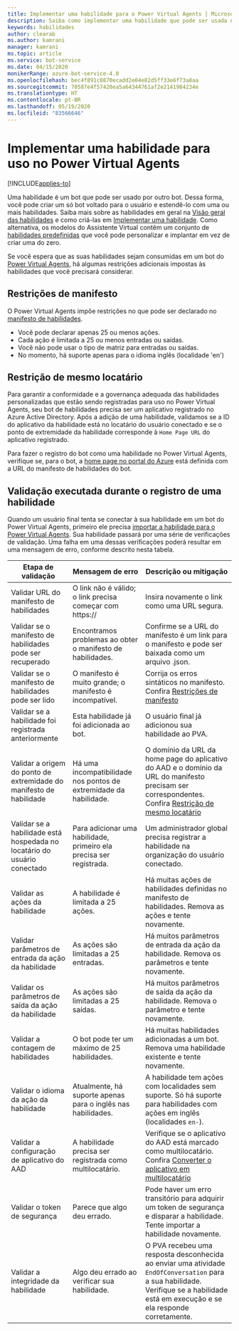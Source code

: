 ```yaml
---
title: Implementar uma habilidade para o Power Virtual Agents | Microsoft Docs
description: Saiba como implementar uma habilidade que pode ser usada no Power Virtual Agents, usando o SDK do Bot Framework.
keywords: habilidades
author: clearab
ms.author: kamrani
manager: kamrani
ms.topic: article
ms.service: bot-service
ms.date: 04/15/2020
monikerRange: azure-bot-service-4.0
ms.openlocfilehash: bec4f891c8870ecadd2e04e82d5ff33e6f73a8aa
ms.sourcegitcommit: 70587e4f57420ea5a64344761af2e2141984234e
ms.translationtype: HT
ms.contentlocale: pt-BR
ms.lasthandoff: 05/19/2020
ms.locfileid: "83566646"
---
```

# <a name="implement-a-skill-for-use-in-power-virtual-agents"></a>Implementar uma habilidade para uso no Power Virtual Agents

[!INCLUDE[applies-to](../includes/applies-to.md)]

Uma habilidade é um bot que pode ser usado por outro bot. Dessa forma, você pode criar um só bot voltado para o usuário e estendê-lo com uma ou mais habilidades. Saiba mais sobre as habilidades em geral na [Visão geral das habilidades](skills-conceptual.md) e como criá-las em [Implementar uma habilidade](skill-implement-skill.md). Como alternativa, os modelos do Assistente Virtual contêm um conjunto de [habilidades predefinidas](bot-builder-skills-overview.md) que você pode personalizar e implantar em vez de criar uma do zero.

Se você espera que as suas habilidades sejam consumidas em um bot do [Power Virtual Agents](https://powerva.microsoft.com/#/), há algumas restrições adicionais impostas às habilidades que você precisará considerar.

## <a name="manifest-restrictions"></a>Restrições de manifesto

O Power Virtual Agents impõe restrições no que pode ser declarado no [manifesto de habilidades](./skills-write-manifest-2-1.md).

- Você pode declarar apenas 25 ou menos ações.
- Cada ação é limitada a 25 ou menos entradas ou saídas.
- Você não pode usar o tipo de matriz para entradas ou saídas.
- No momento, há suporte apenas para o idioma inglês (localidade 'en')

## <a name="same-tenant-restriction"></a>Restrição de mesmo locatário

Para garantir a conformidade e a governança adequada das habilidades personalizadas que estão sendo registradas para uso no Power Virtual Agents, seu bot de habilidades precisa ser um aplicativo registrado no Azure Active Directory. Após a adição de uma habilidade, validamos se a ID do aplicativo da habilidade está no locatário do usuário conectado e se o ponto de extremidade da habilidade corresponde à `Home Page URL` do aplicativo registrado.

Para fazer o registro do bot como uma habilidade no Power Virtual Agents, verifique se, para o bot, a [home page no portal do Azure](/azure/active-directory/manage-apps/application-proxy-configure-custom-home-page#change-the-home-page-in-the-azure-portal) está definida com a URL do manifesto de habilidades do bot.

## <a name="validation-performed-during-registering-a-skill"></a>Validação executada durante o registro de uma habilidade

Quando um usuário final tenta se conectar à sua habilidade em um bot do Power Virtual Agents, primeiro ele precisa [importar a habilidade para o Power Virtual Agents](/power-virtual-agents/advanced-use-skills). Sua habilidade passará por uma série de verificações de validação. Uma falha em uma dessas verificações poderá resultar em uma mensagem de erro, conforme descrito nesta tabela.

Etapa de validação|Mensagem de erro|Descrição ou mitigação
|---|---|---
|Validar URL do manifesto de habilidades|O link não é válido; o link precisa começar com https:// | Insira novamente o link como uma URL segura. |
|Validar se o manifesto de habilidades pode ser recuperado|Encontramos problemas ao obter o manifesto de habilidades.| Confirme se a URL do manifesto é um link para o manifesto e pode ser baixada como um arquivo .json.|
|Validar se o manifesto de habilidades pode ser lido|O manifesto é muito grande; o manifesto é incompatível.| Corrija os erros sintáticos no manifesto. Confira [Restrições de manifesto](#manifest-restrictions) |
|Validar se a habilidade foi registrada anteriormente|Esta habilidade já foi adicionada ao bot.|O usuário final já adicionou sua habilidade ao PVA. |
|Validar a origem do ponto de extremidade do manifesto de habilidade|Há uma incompatibilidade nos pontos de extremidade da habilidade.|O domínio da URL da home page do aplicativo do AAD e o domínio da URL do manifesto precisam ser correspondentes. Confira [Restrição de mesmo locatário](#same-tenant-restriction)|
|Validar se a habilidade está hospedada no locatário do usuário conectado|Para adicionar uma habilidade, primeiro ela precisa ser registrada.| Um administrador global precisa registrar a habilidade na organização do usuário conectado. |
|Validar as ações da habilidade|A habilidade é limitada a 25 ações.|Há muitas ações de habilidades definidas no manifesto de habilidades. Remova as ações e tente novamente. |
|Validar parâmetros de entrada da ação da habilidade|As ações são limitadas a 25 entradas.|Há muitos parâmetros de entrada da ação da habilidade. Remova os parâmetros e tente novamente. |
|Validar os parâmetros de saída da ação da habilidade|As ações são limitadas a 25 saídas.|Há muitos parâmetros de saída da ação da habilidade. Remova o parâmetro e tente novamente. |
|Validar a contagem de habilidades|O bot pode ter um máximo de 25 habilidades.| Há muitas habilidades adicionadas a um bot. Remova uma habilidade existente e tente novamente. |
|Validar o idioma da ação da habilidade|Atualmente, há suporte apenas para o inglês nas habilidades.| A habilidade tem ações com localidades sem suporte. Só há suporte para habilidades com ações em inglês (localidades `en-`). |
|Validar a configuração de aplicativo do AAD |A habilidade precisa ser registrada como multilocatário.| Verifique se o aplicativo do AAD está marcado como multilocatário. Confira [Converter o aplicativo em multilocatário](/azure/active-directory/develop/howto-convert-app-to-be-multi-tenant#update-registration-to-be-multi-tenant) |
|Validar o token de segurança |Parece que algo deu errado.|Pode haver um erro transitório para adquirir um token de segurança e disparar a habilidade. Tente importar a habilidade novamente.|
|Validar a integridade da habilidade|Algo deu errado ao verificar sua habilidade.|O PVA recebeu uma resposta desconhecida ao enviar uma atividade `EndOfConversation` para a sua habilidade. Verifique se a habilidade está em execução e se ela responde corretamente.|
